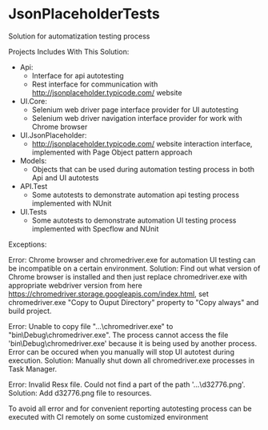# JsonPlaceholderTests

Solution for automatization testing process

Projects Includes With This Solution:
  - Api:
      - Interface for api autotesting
      - Rest interface for communication with http://jsonplaceholder.typicode.com/ website
  - UI.Core: 
      - Selenium web driver page interface provider for UI autotesting
      - Selenium web driver navigation interface provider for work with Chrome browser
  - UI.JsonPlaceholder:
      - http://jsonplaceholder.typicode.com/ website interaction interface, implemented with Page Object pattern approach
  - Models:
      - Objects that can be used during automation testing process in both Api and UI autotests
  - API.Test
      - Some autotests to demonstrate automation api testing process implemented with NUnit
  - UI.Tests
      - Some autotests to demonstrate automation UI testing process implemented with Specflow and NUnit
      
Exceptions:

Error: Chrome browser and chromedriver.exe for automation UI testing can be incompatible on a certain environment.
Solution: Find out what version of Chrome browser is installed and then just replace chromedriver.exe with appropriate webdriver version from here https://chromedriver.storage.googleapis.com/index.html, set chromedriver.exe "Copy to Ouput Directory" property to "Copy always" and build project.

Error: Unable to copy file "...\chromedriver.exe" to "bin\Debug\chromedriver.exe". The process cannot access the file 'bin\Debug\chromedriver.exe' because it is being used by another process. Error can be occured when you manually will stop UI autotest during execution.
Solution: Manually shut down all chromedriver.exe processes in Task Manager.

Error: Invalid Resx file. Could not find a part of the path '...\d32776.png'.
Solution: Add d32776.png file to resources.


To avoid all error and for convenient reporting autotesting process can be executed with CI remotely on some customized environment
    
 
      
  
